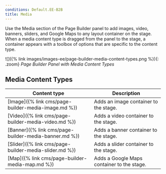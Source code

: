 ```yaml
---
conditions: Default.EE-B2B
title: Media
---
```


Use the Media section of the Page Builder panel to add images, video, banners, sliders, and Google Maps to any layout container on the stage. When a media content type is dragged from the panel to the stage, a container appears with a toolbox of options that are specific to the content type.

![]({% link images/images-ee/page-builder-media-content-types.png %}){: .zoom}
_Page Builder Panel with Media Content Types_

## Media Content Types

| Content type                                                            | Description                                |
| ----------------------------------------------------------------------- | ------------------------------------------ |
| [Image]({% link cms/page-builder-media-image.md %})   | Adds an image container  to the stage.     |
| [Video]({% link cms/page-builder-media-video.md %})   | Adds a video container to the stage.       |
| [Banner]({% link cms/page-builder-media-banner.md %}) | Adds a banner container to the stage.      |
| [Slider]({% link cms/page-builder-media-slider.md %}) | Adds a slider container to the stage.      |
| [Map]({% link cms/page-builder-media-map.md %})       | Adds a Google Maps container to the stage. |
